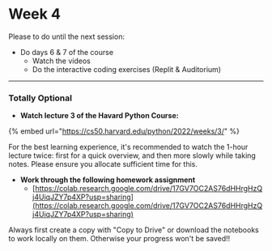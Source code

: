 # Week 4

Please to do until the next session:

* Do days 6 & 7 of the course
  * Watch the videos
  * Do the interactive coding exercises (Replit & Auditorium)

***

### Totally Optional

* **Watch lecture 3 of the Havard Python Course:**

{% embed url="https://cs50.harvard.edu/python/2022/weeks/3/" %}

For the best learning experience, it's recommended to watch the 1-hour lecture twice: first for a quick overview, and then more slowly while taking notes. Please ensure you allocate sufficient time for this.

* **Work through the following homework assignment**
  * [https://colab.research.google.com/drive/17GV7OC2AS76dHHrgHzQj4UiqJZY7p4XP?usp=sharing](https://colab.research.google.com/drive/17GV7OC2AS76dHHrgHzQj4UiqJZY7p4XP?usp=sharing)

Always first create a copy with "Copy to Drive" or download the notebooks to work locally on them. Otherwise your progress won't be saved!!

